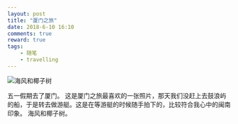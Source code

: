 ```yaml
---
layout: post
title: "厦门之旅"
date: 2018-6-10 16:10
comments: true
reward: true
tags: 
	- 随笔
	- travelling
---
```

![海风和椰子树](https://i.loli.net/2018/06/10/5b1cdbe44ccb5.jpg)

五一假期去了厦门。
这是厦门之旅最喜欢的一张照片，那天我们没赶上去鼓浪屿的船，于是转去做游艇。这是在等游艇的时候随手拍下的，比较符合我心中的闽南印象。
海风和椰子树。
